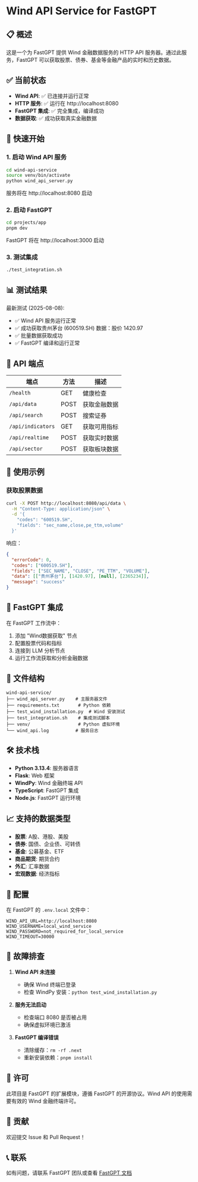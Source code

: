 # Wind API Service for FastGPT

## 📋 概述

这是一个为 FastGPT 提供 Wind 金融数据服务的 HTTP API 服务器。通过此服务，FastGPT 可以获取股票、债券、基金等金融产品的实时和历史数据。

## ✅ 当前状态

- **Wind API**: ✅ 已连接并运行正常
- **HTTP 服务**: ✅ 运行在 http://localhost:8080
- **FastGPT 集成**: ✅ 完全集成，编译成功
- **数据获取**: ✅ 成功获取真实金融数据

## 🚀 快速开始

### 1. 启动 Wind API 服务

```bash
cd wind-api-service
source venv/bin/activate
python wind_api_server.py
```

服务将在 http://localhost:8080 启动

### 2. 启动 FastGPT

```bash
cd projects/app
pnpm dev
```

FastGPT 将在 http://localhost:3000 启动

### 3. 测试集成

```bash
./test_integration.sh
```

## 📊 测试结果

最新测试 (2025-08-08):
- ✅ Wind API 服务运行正常
- ✅ 成功获取贵州茅台 (600519.SH) 数据：股价 1420.97
- ✅ 批量数据获取成功
- ✅ FastGPT 编译和运行正常

## 🔧 API 端点

| 端点 | 方法 | 描述 |
|------|------|------|
| `/health` | GET | 健康检查 |
| `/api/data` | POST | 获取金融数据 |
| `/api/search` | POST | 搜索证券 |
| `/api/indicators` | GET | 获取可用指标 |
| `/api/realtime` | POST | 获取实时数据 |
| `/api/sector` | POST | 获取板块数据 |

## 📝 使用示例

### 获取股票数据

```bash
curl -X POST http://localhost:8080/api/data \
  -H "Content-Type: application/json" \
  -d '{
    "codes": "600519.SH",
    "fields": "sec_name,close,pe_ttm,volume"
  }'
```

响应：
```json
{
  "errorCode": 0,
  "codes": ["600519.SH"],
  "fields": ["SEC_NAME", "CLOSE", "PE_TTM", "VOLUME"],
  "data": [["贵州茅台"], [1420.97], [null], [2365234]],
  "message": "success"
}
```

## 🔗 FastGPT 集成

在 FastGPT 工作流中：
1. 添加 "Wind数据获取" 节点
2. 配置股票代码和指标
3. 连接到 LLM 分析节点
4. 运行工作流获取和分析金融数据

## 📁 文件结构

```
wind-api-service/
├── wind_api_server.py    # 主服务器文件
├── requirements.txt       # Python 依赖
├── test_wind_installation.py  # Wind 安装测试
├── test_integration.sh    # 集成测试脚本
├── venv/                  # Python 虚拟环境
└── wind_api.log          # 服务日志
```

## 🛠️ 技术栈

- **Python 3.13.4**: 服务器语言
- **Flask**: Web 框架
- **WindPy**: Wind 金融终端 API
- **TypeScript**: FastGPT 集成
- **Node.js**: FastGPT 运行环境

## 📈 支持的数据类型

- **股票**: A股、港股、美股
- **债券**: 国债、企业债、可转债
- **基金**: 公募基金、ETF
- **商品期货**: 期货合约
- **外汇**: 汇率数据
- **宏观数据**: 经济指标

## 🔐 配置

在 FastGPT 的 `.env.local` 文件中：

```env
WIND_API_URL=http://localhost:8080
WIND_USERNAME=local_wind_service
WIND_PASSWORD=not_required_for_local_service
WIND_TIMEOUT=30000
```

## 🐛 故障排查

1. **Wind API 未连接**
   - 确保 Wind 终端已登录
   - 检查 WindPy 安装：`python test_wind_installation.py`

2. **服务无法启动**
   - 检查端口 8080 是否被占用
   - 确保虚拟环境已激活

3. **FastGPT 编译错误**
   - 清除缓存：`rm -rf .next`
   - 重新安装依赖：`pnpm install`

## 📄 许可

此项目是 FastGPT 的扩展模块，遵循 FastGPT 的开源协议。Wind API 的使用需要有效的 Wind 金融终端许可。

## 👥 贡献

欢迎提交 Issue 和 Pull Request！

## 📞 联系

如有问题，请联系 FastGPT 团队或查看 [FastGPT 文档](https://doc.fastgpt.io)